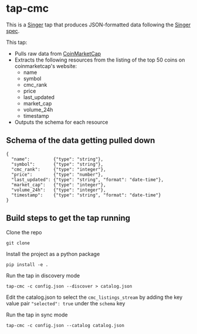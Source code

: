 # tap-cmc

This is a [Singer](https://singer.io) tap that produces JSON-formatted data
following the [Singer
spec](https://github.com/singer-io/getting-started/blob/master/SPEC.md).

This tap:

- Pulls raw data from [CoinMarketCap](https://coinmarketcap.com/)
- Extracts the following resources from the listing of the top 50 coins on coinmarketcap's website:
  - name
  - symbol
  - cmc_rank
  - price
  - last_updated
  - market_cap
  - volume_24h
  - timestamp
 - Outputs the schema for each resource

## Schema of the data getting pulled down
```
{
  "name":         {"type": "string"},
  "symbol":       {"type": "string"},
  "cmc_rank":     {"type": "integer"},
  "price":        {"type": "number"},
  "last_updated": {"type": "string", "format": "date-time"},
  "market_cap":   {"type": "integer"},
  "volume_24h":   {"type": "integer"},
  "timestamp":    {"type": "string", "format": "date-time"}
}
```

## Build steps to get the tap running
Clone the repo

`git clone`

Install the project as a python package

`pip install -e .`

Run the tap in discovery mode

`tap-cmc -c config.json --discover > catalog.json`

Edit the catalog.json to select the `cmc_listings_stream` by adding the key value pair `"selected": true` under the `schema` key 

Run the tap in sync mode

`tap-cmc -c config.json --catalog catalog.json`